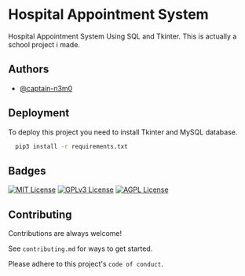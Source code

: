 # Hospital Appointment System
Hospital Appointment System Using SQL and Tkinter. This is actually a school project i made.
## Authors

- [@captain-n3m0](https://github.com/captain-n3m0)


## Deployment

To deploy this project you need to install Tkinter and MySQL database.

```bash
  pip3 install -r requirements.txt
```


## Badges

[![MIT License](https://img.shields.io/badge/License-MIT-green.svg)](https://choosealicense.com/licenses/mit/)
[![GPLv3 License](https://img.shields.io/badge/License-GPL%20v3-yellow.svg)](https://opensource.org/licenses/)
[![AGPL License](https://img.shields.io/badge/license-AGPL-blue.svg)](http://www.gnu.org/licenses/agpl-3.0)


## Contributing

Contributions are always welcome!

See `contributing.md` for ways to get started.

Please adhere to this project's `code of conduct`.

